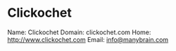 
# Clickochet

Name: Clickochet
Domain: clickochet.com
Home: http://www.clickochet.com
Email: info@manybrain.com
